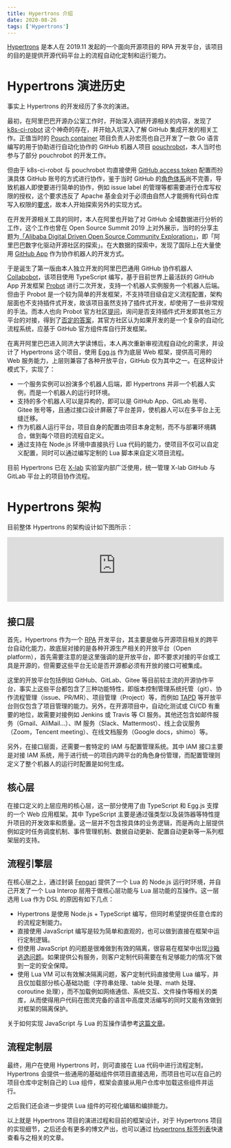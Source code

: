 ```yaml
---
title: Hypertrons 介绍
date: 2020-08-26
tags: ['Hypertrons']
---
```


[Hypertrons](https://github.com/hypertrons/hypertrons) 是本人在 2019.11 发起的一个面向开源项目的 RPA 开发平台，该项目的目的是提供开源代码平台上的流程自动化定制和运行能力。

# Hypertrons 演进历史

事实上 Hypertrons 的开发经历了多次的演进。

最初，在阿里巴巴开源办公室工作时，开始深入调研开源相关的内容，发现了 [k8s-ci-robot](https://github.com/k8s-ci-robot) 这个神奇的存在，并开始入坑深入了解 GitHub 集成开发的相关工作。正值当时的 [Pouch container](https://github.com/alibaba/pouch) 项目负责人孙宏亮也自己开发了一款 Go 语言编写的用于协助进行自动化协作的 GitHub 机器人项目 [pouchrobot](https://github.com/pouchcontainer/pouchrobot)，本人当时也参与了部分 pouchrobot 的开发工作。

但由于 k8s-ci-robot 与 pouchrobot 均直接使用 [GitHub access token](https://docs.github.com/en/github/authenticating-to-github/creating-a-personal-access-token) 配置而扮演具体 GitHub 账号的方式进行协作，鉴于当时 GitHub 的[角色体系](https://docs.github.com/en/github/setting-up-and-managing-your-github-user-account/managing-access-to-your-personal-repositories)尚不完善，导致机器人即使要进行简单的协作，例如 issue label 的管理等都需要进行仓库写权限的授权，这个要求违反了 Apache 基金会对于必须由自然人才能拥有代码仓库写入权限的[要求](http://apache.org/foundation/how-it-works.html#committers)，故本人开始探索另外的实现方式。

在开发开源相关工具的同时，本人在阿里也开始了对 GitHub 全域数据进行分析的工作，这个工作也曾在 Open Source Summit 2019 上对外展示，当时的分享主题为[「Alibaba Digital Driven Open Source Community Exploration」](https://www.youtube.com/watch?v=64RiOyQf_kU)，即「阿里巴巴数字化驱动开源社区的探索」。在大数据的探索中，发现了国际上在大量使用 [GitHub App](https://github.com/marketplace) 作为协作机器人的开发方式。

于是诞生了第一版由本人独立开发的阿里巴巴通用 GitHub 协作机器人 [Collabobot](https://github.com/alibaba/collabobot)，该项目使用 TypeScript 编写，基于目前世界上最活跃的 GitHub App 开发框架 [Probot](https://github.com/probot/probot) 进行二次开发，支持一个机器人实例服务一个机器人后端。但由于 Probot 是一个较为简单的开发框架，不支持项目级自定义流程配置，架构层面也不支持插件式开发，故该项目虽然支持了插件式开发，却使用了一些非常规的手法。而本人也向 Probot 官方社区[提问](https://github.com/probot/probot/issues/909)，询问是否支持插件式开发即其他三方平台的对接，得到了[否定的答案](https://github.com/probot/probot/issues/909#issuecomment-489711216)，其官方社区认为如果开发的是一个复杂的自动化流程系统，应基于 GitHub 官方组件库自行开发框架。

在离开阿里巴巴进入同济大学读博后，本人再次重新审视流程自动化的需求，并设计了 Hypertrons 这个项目，使用 [Egg.js](https://github.com/eggjs/egg) 作为底层 Web 框架，提供高可用的 Web 服务能力，上层则兼容了各种开放平台，GitHub 仅为其中之一。在这种设计模式下，实现了：

- 一个服务实例可以扮演多个机器人后端，即 Hypertrons 并非一个机器人实例，而是一个机器人的运行时环境。
- 支持的多个机器人可以是异构的，即可以是 GitHub App、GitLab 账号、Gitee 账号等，且通过接口设计屏蔽了平台差异，使机器人可以在多平台上无缝迁移。
- 作为机器人运行平台，项目自身的配置由项目本身定制，而不与部署环境耦合，做到每个项目的流程自定义。
- 通过支持在 Node.js 环境中直接执行 Lua 代码的能力，使项目不仅可以自定义配置，同时可以通过编写定制的 Lua 脚本来自定义项目流程。

目前 Hypertrons 已在 [X-lab](http://www.x-lab.info/) 实验室内部广泛使用，统一管理 X-lab GitHub 与 GitLab 平台上的项目协作流程。

# Hypertrons 架构

目前整体 Hypertrons 的架构设计如下图所示：

<embed src="https://frank-cdn.opensource-service.com/image/svg/arch.svg?lang=zh" style="width:100%" />

## 接口层

首先，Hypertrons 作为一个 [RPA](https://baike.baidu.com/item/rpa/50175182) 开发平台，其主要是做与开源项目相关的跨平台自动化能力，故底层对接的是各种开源生产相关的开放平台（Open platform），首先需要注意的是这里强调的是开放平台，即不要求对接的平台或工具是开源的，但需要这些平台无论是否开源都必须有开放的接口可被集成。

这里的开放平台包括例如 GitHub、GitLab、Gitee 等目前较主流的开源协作平台，事实上这些平台都包含了三种功能特性，即版本控制管理系统托管（git）、协作流程管理（issue、PR/MR）、项目管理（Project）等，而例如 [TAPD](https://www.tapd.cn/) 等开放平台则仅包含了项目管理的能力。另外，在开源项目中，自动化测试或 CI/CD 有重要的地位，故需要对接例如 Jenkins 或 Travis 等 CI 服务。其他还包含如邮件服务（Gmail、AliMail...）、IM 服务（Slack、Mattermost）、线上会议服务（Zoom，Tencent meeting）、在线文档服务（Google docs，shimo）等。

另外，在接口层面，还需要一套特定的 IAM 与配置管理系统。其中 IAM 接口主要是对接 IAM 系统，用于进行统一的项目内跨平台的角色身份管理，而配置管理则定义了整个机器人的运行时配置是如何生成。

## 核心层

在接口定义的上层应用的核心层，这一部分使用了由 TypeScript 和 Egg.js 支撑的一个 Web 应用框架。其中 TypeScript 主要是通过强类型以及装饰器等特性提升项目的开发效率和质量。这一层并不包含按具体的业务逻辑，而是再向上层提供例如定时任务调度机制、事件管理机制、数据自动更新、配置自动更新等一系列框架层的支持。

## 流程引擎层

在核心层之上，通过封装 [Fengari](https://github.com/fengari-lua/fengari) 提供了一个 Lua 的 Node.js 运行时环境，并自己开发了一个 Lua Interop 层用于做核心层功能与 Lua 层功能的互操作。这一层选用 Lua 作为 DSL 的原因有如下几点：

- Hypertrons 是使用 Node.js + TypeScript 编写，但同时希望提供任意仓库的的流程定制能力。
- 直接使用 JavaScript 编写是较为简单和直观的，也可以做到直接在框架中运行定制逻辑。
- 但使用 JavaScript 的问题是很难做到有效的隔离，很容易在框架中出现[沙箱逃逸问题](https://www.baidu.com/s?wd=js%20%E6%B2%99%E7%AE%B1%E9%80%83%E9%80%B8)。如果提供公有服务，则客户定制代码需要在有足够能力的情况下做到一定的安全保障。
- 使用 Lua VM 可以有效解决隔离问题，客户定制代码直接使用 Lua 编写，并且仅加载部分核心基础功能（字符串处理、table 处理、math 处理、coroutine 处理），而不加载例如网络通信、系统交互、文件操作等相关的类库，从而使得用户代码在图灵完备的语言中高度灵活编写的同时又能有效做到对框架的隔离保护。

关于如何实现 JavaScript 与 Lua 的互操作请参考[这篇文章](/js_interop_with_lua)。

## 流程定制层

最终，用户在使用 Hypertrons 时，则可直接在 Lua 代码中进行流程定制，Hypertrons 会提供一些通用的基础组件供项目直接选用，而项目也可以在自己的项目仓库中定制自己的 Lua 组件，框架会直接从用户仓库中加载这些组件并运行。

之后我们还会进一步提供 Lua 组件的可视化编辑和编排能力。

以上就是 Hypertrons 项目的演进过程和目前的框架设计，对于 Hypertrons 项目的实现细节，之后还会有更多的博文产出，也可以通过 [Hypertrons 标签列表](/tags/Hypertrons/)快速查看与之相关的文章。
